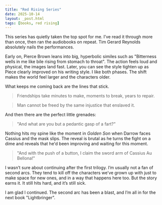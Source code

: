 ```yaml
---
title: "Red Rising Series"
date: 2025-10-14
layout: _post.html
tags: [books, red rising]
---
```


This series has quietly taken the top spot for me. I’ve read it through more than once, then ran the audiobooks on repeat. Tim Gerard Reynolds absolutely nails the performances.

Early on, Pierce Brown leans into big, hyperbolic similes such as "Bitterness wells in me like bile rising from stomach to throat". The action feels loud and physical, the images land fast. Later, you can see the style tighten up as Piece clearly improved on his writing style. I like both phases. The shift makes the world feel larger and the characters older.

What keeps me coming back are the lines that stick.

> Friendships take minutes to make, moments to break, years to repair.

> Man cannot be freed by the same injustice that enslaved it.

And then there are the perfect little grenades:

> "And what are you but a pedantic gasp of a fart?"

Nothing hits my spine like the moment in *Golden Son* when Darrow faces Cassius and the mask slips. The reveal is brutal as he turns the fight on a dime and reveals that he'd been improving and waiting for this moment.

> "And with the push of a button, I claim the sword arm of Cassius Au Bellona!"

I wasn’t sure about continuing after the first trilogy. I’m usually not a fan of second arcs. They tend to kill off the characters we’ve grown up with just to make space for new ones, and in a way that happens here too. But the story earns it. It still hits hard, and it’s still sick.

I am glad I continued. The second arc has been a blast, and I’m all in for the next book "Lightbringer".
